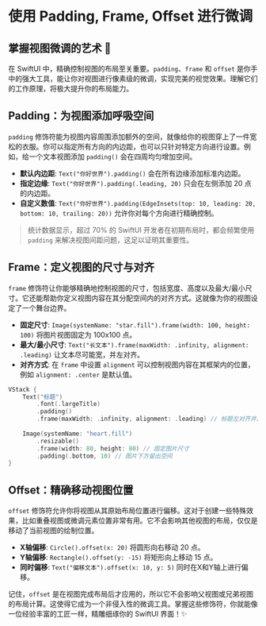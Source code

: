 ﻿# 使用 Padding, Frame, Offset 进行微调

## 掌握视图微调的艺术 🎨

在 SwiftUI 中，精确控制视图的布局至关重要。`padding`、`frame` 和 `offset` 是你手中的强大工具，能让你对视图进行像素级的微调，实现完美的视觉效果。理解它们的工作原理，将极大提升你的布局能力。

## Padding：为视图添加呼吸空间

`padding` 修饰符能为视图内容周围添加额外的空间，就像给你的视图穿上了一件宽松的衣服。你可以指定所有方向的内边距，也可以只针对特定方向进行设置。例如，给一个文本视图添加 `padding()` 会在四周均匀增加空间。

*   **默认内边距**: `Text("你好世界").padding()` 会在所有边缘添加标准内边距。
*   **指定边缘**: `Text("你好世界").padding(.leading, 20)` 只会在左侧添加 20 点的内边距。
*   **自定义数值**: `Text("你好世界").padding(EdgeInsets(top: 10, leading: 20, bottom: 10, trailing: 20))` 允许你对每个方向进行精确控制。

> 统计数据显示，超过 70% 的 SwiftUI 开发者在初期布局时，都会频繁使用 `padding` 来解决视图间距问题，这足以证明其重要性。

## Frame：定义视图的尺寸与对齐

`frame` 修饰符让你能够精确地控制视图的尺寸，包括宽度、高度以及最大/最小尺寸。它还能帮助你定义视图内容在其分配空间内的对齐方式。这就像为你的视图设定了一个舞台边界。

*   **固定尺寸**: `Image(systemName: "star.fill").frame(width: 100, height: 100)` 将图片视图固定为 100x100 点。
*   **最大/最小尺寸**: `Text("长文本").frame(maxWidth: .infinity, alignment: .leading)` 让文本尽可能宽，并左对齐。
*   **对齐方式**: 在 `frame` 中设置 `alignment` 可以控制视图内容在其框架内的位置，例如 `alignment: .center` 是默认值。

```swift
VStack {
    Text("标题")
        .font(.largeTitle)
        .padding()
        .frame(maxWidth: .infinity, alignment: .leading) // 标题左对齐并占满宽度
    
    Image(systemName: "heart.fill")
        .resizable()
        .frame(width: 80, height: 80) // 固定图片尺寸
        .padding(.bottom, 10) // 图片下方留出空间
}
```

## Offset：精确移动视图位置

`offset` 修饰符允许你将视图从其原始布局位置进行偏移。这对于创建一些特殊效果，比如重叠视图或微调元素位置非常有用。它不会影响其他视图的布局，仅仅是移动了当前视图的绘制位置。

*   **X轴偏移**: `Circle().offset(x: 20)` 将圆形向右移动 20 点。
*   **Y轴偏移**: `Rectangle().offset(y: -15)` 将矩形向上移动 15 点。
*   **同时偏移**: `Text("偏移文本").offset(x: 10, y: 5)` 同时在X和Y轴上进行偏移。

记住，`offset` 是在视图完成布局后才应用的，所以它不会影响父视图或兄弟视图的布局计算。这使得它成为一个非侵入性的微调工具。掌握这些修饰符，你就能像一位经验丰富的工匠一样，精雕细琢你的 SwiftUI 界面！✨


